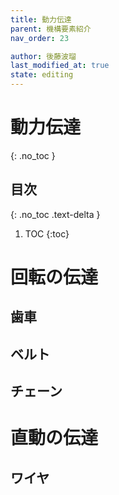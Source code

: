 ```yaml
---
title: 動力伝達
parent: 機構要素紹介
nav_order: 23

author: 後藤波瑠
last_modified_at: true
state: editing
---
```


# 動力伝達
{: .no_toc }

## 目次
{: .no_toc .text-delta }

1. TOC
{:toc}

# 回転の伝達
## 歯車

## ベルト

## チェーン


# 直動の伝達
## ワイヤ

## 